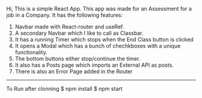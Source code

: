 Hi, This is a simple React App.
This app was made for an Assessment for a job in a Company.
It has the following features:

1. Navbar made with React-router and useRef.
2. A secondary Navbar which I like to call as Classbar.
3. It has a running Timer which stops when the End Class button is clicked
4. It opens a Modal which has a bunch of chechkboxes with a unique functionality.
5. The bottom buttons either stop/continue the timer.
6. It also has a Posts page which imports an External API as posts.
7. There is also an Error Page added in the Router

---

To Run after clonning
$ npm install
$ npm start
